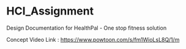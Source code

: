 # HCI_Assignment
Design Documentation for HealthPal - One stop fitness solution

Concept Video Link : https://www.powtoon.com/s/fm1WioLsL8Q/1/m
